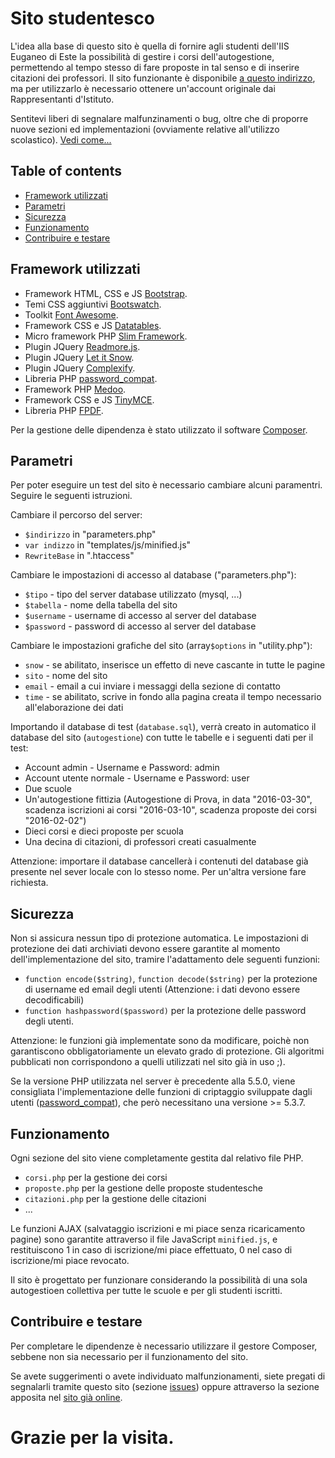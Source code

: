 # Sito studentesco
L'idea alla base di questo sito è quella di fornire agli studenti dell'IIS Euganeo di Este la possibilità di gestire i corsi dell'autogestione, permettendo al tempo stesso di fare proposte in tal senso e di inserire citazioni dei professori.
Il sito funzionante è disponibile [a questo indirizzo](http://www.itiseuganeo.altervista.org/), ma per utilizzarlo è necessario ottenere un'account originale dai Rappresentanti d'Istituto.

Sentitevi liberi di segnalare malfunzinamenti o bug, oltre che di proporre nuove sezioni ed implementazioni (ovviamente relative all'utilizzo scolastico). [Vedi come...](#contribuire-e-testare)

## Table of contents
 * [Framework utilizzati](#framework-utilizzati)
 * [Parametri](#parametri)
 * [Sicurezza](#sicurezza)
 * [Funzionamento](#funzionamento)
 * [Contribuire e testare](#contribuire-e-testare)


## Framework utilizzati
 * Framework HTML, CSS e JS [Bootstrap](http://getbootstrap.com/). 
 * Temi CSS aggiuntivi [Bootswatch](http://bootswatch.com/).
 * Toolkit [Font Awesome](https://fortawesome.github.io/Font-Awesome/).
 * Framework CSS e JS [Datatables](https://datatables.net/).
 * Micro framework PHP [Slim Framework](http://www.slimframework.com/).
 * Plugin JQuery [Readmore.js](https://github.com/jedfoster/Readmore.js).
 * Plugin JQuery [Let it Snow](https://github.com/peachananr/let_it_snow).
 * Plugin JQuery [Complexify](https://github.com/danpalmer/jquery.complexify.js).
 * Libreria PHP [password_compat](https://github.com/ircmaxell/password_compat).
 * Framework PHP [Medoo](http://medoo.in/).
 * Framework CSS e JS [TinyMCE](http://www.tinymce.com/).
 * Libreria PHP [FPDF](http://www.fpdf.org/).
 
Per la gestione delle dipendenza è stato utilizzato il software [Composer](https://getcomposer.org/).
 
## Parametri
Per poter eseguire un test del sito è necessario cambiare alcuni paramentri. Seguire le seguenti istruzioni.

Cambiare il percorso del server:
 * `$indirizzo` in "parameters.php"
 * `var indizzo` in "templates/js/minified.js"
 * `RewriteBase` in ".htaccess"

Cambiare le impostazioni di accesso al database ("parameters.php"):
 * `$tipo`  - tipo del server database utilizzato (mysql, ...)
 * `$tabella` - nome della tabella del sito
 * `$username` - username di accesso al server del database
 * `$password` - password di accesso al server del database
 
Cambiare le impostazioni grafiche del sito (array`$options` in "utility.php"):
 * `snow`  - se abilitato, inserisce un effetto di neve cascante in tutte le pagine
 * `sito`  - nome del sito
 * `email`  - email a cui inviare i messaggi della sezione di contatto
 * `time`  - se abilitato, scrive in fondo alla pagina creata il tempo necessario all'elaborazione dei dati

Importando il database di test (`database.sql`), verrà creato in automatico il database del sito (`autogestione`) con tutte le tabelle e i seguenti dati per il test:
 * Account admin - Username e Password: admin
 * Account utente normale - Username e Password: user
 * Due scuole
 * Un'autogestione fittizia (Autogestione di Prova, in data "2016-03-30",  scadenza iscrizioni ai corsi "2016-03-10", scadenza proposte dei corsi "2016-02-02")
 * Dieci corsi e dieci proposte per scuola
 * Una decina di citazioni, di professori creati casualmente

Attenzione: importare il database cancellerà i contenuti del database già presente nel sever locale con lo stesso nome.
Per un'altra versione fare richiesta.

## Sicurezza
Non si assicura nessun tipo di protezione automatica.
Le impostazioni di protezione dei dati archiviati devono essere garantite al momento dell'implementazione del sito, tramire l'adattamento dele seguenti funzioni:
 * `function encode($string)`, `function decode($string)`  per la protezione di username ed email degli utenti (Attenzione: i dati devono essere decodificabili)
 * `function hashpassword($password)` per la protezione delle password degli utenti.

Attenzione: le funzioni già implementate sono da modificare, poichè non garantiscono obbligatoriamente un elevato grado di protezione. Gli algoritmi pubblicati non corrispondono a quelli utilizzati nel sito già in uso ;).

Se la versione PHP utilizzata nel server è precedente alla 5.5.0, viene consigliata l'implementazione delle funzioni di criptaggio sviluppate dagli utenti ([password_compat](https://github.com/ircmaxell/password_compat)), che però necessitano una versione >= 5.3.7.

## Funzionamento
Ogni sezione del sito viene completamente gestita dal relativo file PHP.
 * `corsi.php` per la gestione dei corsi
 * `proposte.php` per la gestione delle proposte studentesche
 * `citazioni.php` per la gestione delle citazioni
 * ...

Le funzioni AJAX (salvataggio iscrizioni e mi piace senza ricaricamento pagine) sono garantite attraverso il file JavaScript `minified.js`, e restituiscono 1 in caso di iscrizione/mi piace effettuato, 0 nel caso di iscrizione/mi piace revocato.

Il sito è progettato per funzionare considerando la possibilità di una sola autogestioen collettiva per tutte le scuole e per gli studenti iscritti.

## Contribuire e testare
Per completare le dipendenze è necessario utilizzare il gestore Composer, sebbene non sia necessario per il funzionamento del sito.

Se avete suggerimenti o avete individuato malfunzionamenti, siete pregati di segnalarli tramite questo sito (sezione [issues](https://github.com/Dasc3er/Sito-studentesco/issues)) oppure attraverso la sezione apposita nel [sito già online](http://itiseuganeo.altervista.org/contattaci).

# Grazie per la visita.

